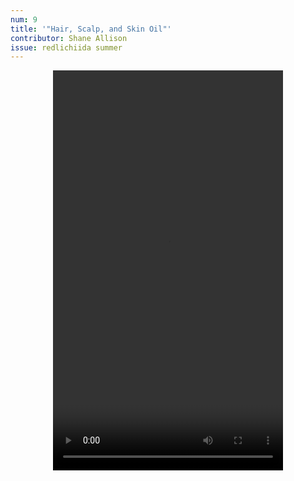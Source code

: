 ```yaml
---
num: 9
title: '"Hair, Scalp, and Skin Oil"'
contributor: Shane Allison
issue: redlichiida summer
---
```


<div
style="display:flex;justify-content:center;align-items:center;">
<video width="368" height="640" controls>
<source src="/assets/media/allison-01.mp4" type="video/mp4">
Your browser does not support video.
</video>
</div>
